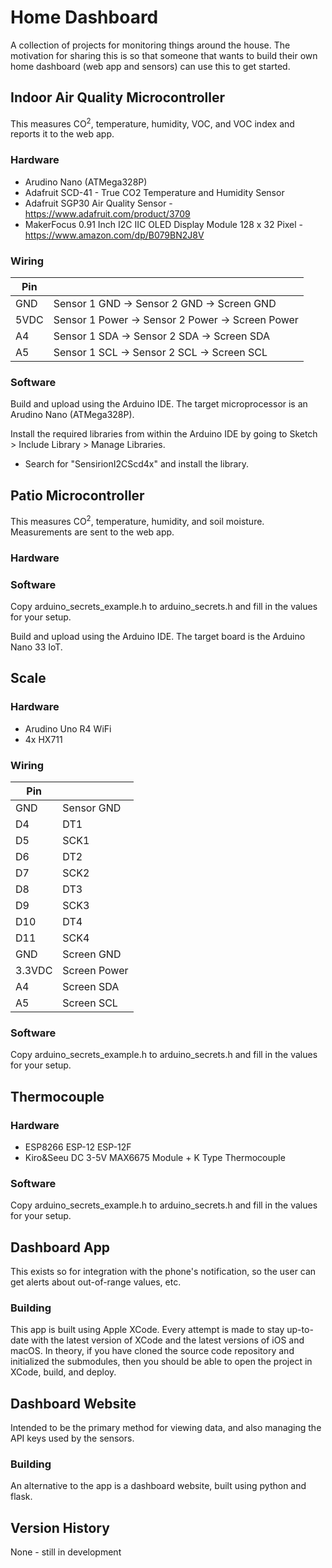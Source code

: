 # Home Dashboard

A collection of projects for monitoring things around the house. The motivation for sharing this is so that someone that wants to build their own home dashboard (web app and sensors) can use this to get started.

## Indoor Air Quality Microcontroller

This measures CO<sup>2</sup>, temperature, humidity, VOC, and VOC index and reports it to the web app.

### Hardware

* Arudino Nano (ATMega328P)
* Adafruit SCD-41 - True CO2 Temperature and Humidity Sensor
* Adafruit SGP30 Air Quality Sensor - https://www.adafruit.com/product/3709
* MakerFocus 0.91 Inch I2C IIC OLED Display Module 128 x 32 Pixel - https://www.amazon.com/dp/B079BN2J8V

### Wiring

Pin | |
-- | -- |
GND | Sensor 1 GND -> Sensor 2 GND -> Screen GND
5VDC | Sensor 1 Power -> Sensor 2 Power -> Screen Power
A4 | Sensor 1 SDA -> Sensor 2 SDA -> Screen SDA
A5 | Sensor 1 SCL -> Sensor 2 SCL -> Screen SCL

### Software

Build and upload using the Arduino IDE. The target microprocessor is an Arudino Nano (ATMega328P).

Install the required libraries from within the Arduino IDE by going to Sketch > Include Library > Manage Libraries.
* Search for "SensirionI2CScd4x" and install the library.

## Patio Microcontroller

This measures CO<sup>2</sup>, temperature, humidity, and soil moisture. Measurements are sent to the web app.

### Hardware

### Software

Copy arduino_secrets_example.h to arduino_secrets.h and fill in the values for your setup.

Build and upload using the Arduino IDE. The target board is the Arduino Nano 33 IoT.

## Scale

### Hardware

* Arudino Uno R4 WiFi
* 4x HX711

### Wiring

Pin | |
-- | -- |
GND | Sensor GND
D4 | DT1
D5 | SCK1
D6 | DT2
D7 | SCK2
D8 | DT3
D9 | SCK3
D10 | DT4
D11 | SCK4
GND | Screen GND
3.3VDC | Screen Power
A4 | Screen SDA
A5 | Screen SCL

### Software

Copy arduino_secrets_example.h to arduino_secrets.h and fill in the values for your setup.

## Thermocouple

### Hardware

* ESP8266 ESP-12 ESP-12F
* Kiro&Seeu DC 3-5V MAX6675 Module + K Type Thermocouple

### Software

Copy arduino_secrets_example.h to arduino_secrets.h and fill in the values for your setup.

## Dashboard App

This exists so for integration with the phone's notification, so the user can get alerts about out-of-range values, etc.

### Building

This app is built using Apple XCode. Every attempt is made to stay up-to-date with the latest version of XCode and the latest versions of iOS and macOS. In theory, if you have cloned the source code repository and initialized the submodules, then you should be able to open the project in XCode, build, and deploy.

## Dashboard Website

Intended to be the primary method for viewing data, and also managing the API keys used by the sensors.

### Building

An alternative to the app is a dashboard website, built using python and flask.

## Version History

None - still in development
